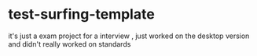 # test-surfing-template
it's just a exam project for a interview , just worked on the desktop version and didn't really worked on standards
